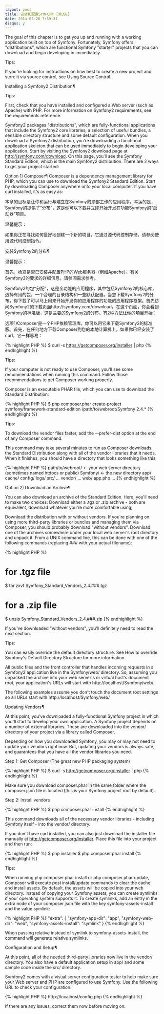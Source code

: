 ```yaml
---
layout: post
title: 安装和配置SYMFONY [第3天]
date: 2014-05-20 7:39:31
disqus: y
---
```


The goal of this chapter is to get you up and running with a working application built on top of Symfony. Fortunately, Symfony offers "distributions", which are functional Symfony "starter" projects that you can download and begin developing in immediately.

Tips:

If you're looking for instructions on how best to create a new project and store it via source control, see Using Source Control.

Installing a Symfony2 Distribution¶

Tips:

First, check that you have installed and configured a Web server (such as Apache) with PHP. For more information on Symfony2 requirements, see the requirements reference.

Symfony2 packages "distributions", which are fully-functional applications that include the Symfony2 core libraries, a selection of useful bundles, a sensible directory structure and some default configuration. When you download a Symfony2 distribution, you're downloading a functional application skeleton that can be used immediately to begin developing your application.
Start by visiting the Symfony2 download page at http://symfony.com/download. On this page, you'll see the Symfony Standard Edition, which is the main Symfony2 distribution. There are 2 ways to get your project started:

Option 1) Composer¶
Composer is a dependency management library for PHP, which you can use to download the Symfony2 Standard Edition.
Start by downloading Composer anywhere onto your local computer. If you have curl installed, it's as easy as:

本章的目标是让你和运行与建立在Symfony的顶部工作的应用程序。幸运的是，Symfony的提供了“分布”，这是你可以下载并立即开始开发在功能Symfony的“启动器”项目。

温馨提示：

如果你正在寻找如何最好地创建一个新的项目，它通过源代码控制存储，请参阅使用源代码控制指令。

安装Symfony2的分布¶

温馨提示：

首先，检查是否已安装并配置PHP的Web服务器（例如Apache）。有关Symfony2的要求的详细信息，请参阅需求参考。

Symfony2的包“分配”，这是全功能的应用程序，其中包括Symfony2的核心库，选择有用的包，一个合理的目录结构和一些默认配置。当您下载Symfony2的分布，你下载了可以马上用来开始开发你的应用程序的功能的应用程序框架。首先访问Symfony2的下载页面http://symfony.com/download。在这个页面，你会看到Symfony的标准版，这是主要的Symfony2的分布。有2种方法让你的项目开始：

选项​​1)Composer是一个PHP依赖管理库，你可以用它来下载Symfony2的标准版。首先，在任何地方下载Composer到您的本地计算机上。如果你已经安装了curl，它一样容易：

{% highlight PHP %}
$ curl -s https://getcomposer.org/installer | php
{% endhighlight %}

Tips:

If your computer is not ready to use Composer, you'll see some recommendations when running this command. Follow those recommendations to get Composer working properly.

Composer is an executable PHAR file, which you can use to download the Standard Distribution:

{% highlight PHP %}
$ php composer.phar create-project symfony/framework-standard-edition /path/to/webroot/Symfony 2.4.*
{% endhighlight %}

Tips:

To download the vendor files faster, add the --prefer-dist option at the end of any Composer command.

This command may take several minutes to run as Composer downloads the Standard Distribution along with all of the vendor libraries that it needs. When it finishes, you should have a directory that looks something like this:


{% highlight PHP %}
path/to/webroot/ <- your web server directory (sometimes named htdocs or public)
    Symfony/ <- the new directory
        app/
            cache/
            config/
            logs/
        src/
            ...
        vendor/
            ...
        web/
            app.php
            ...
{% endhighlight %}

Option 2) Download an Archive¶

You can also download an archive of the Standard Edition. Here, you'll need to make two choices:
Download either a .tgz or .zip archive - both are equivalent, download whatever you're more comfortable using;

Download the distribution with or without vendors. If you're planning on using more third-party libraries or bundles and managing them via Composer, you should probably download "without vendors".
Download one of the archives somewhere under your local web server's root directory and unpack it. From a UNIX command line, this can be done with one of the following commands (replacing ### with your actual filename):


{% highlight PHP %}
# for .tgz file
$ tar zxvf Symfony_Standard_Vendors_2.4.###.tgz

# for a .zip file
$ unzip Symfony_Standard_Vendors_2.4.###.zip
{% endhighlight %}

If you've downloaded "without vendors", you'll definitely need to read the next section.

Tips:

You can easily override the default directory structure. See How to override Symfony's Default Directory Structure for more information.

All public files and the front controller that handles incoming requests in a Symfony2 application live in the Symfony/web/ directory. So, assuming you unpacked the archive into your web server's or virtual host's document root, your application's URLs will start with http://localhost/Symfony/web/.

The following examples assume you don't touch the document root settings so all URLs start with http://localhost/Symfony/web/

Updating Vendors¶

At this point, you've downloaded a fully-functional Symfony project in which you'll start to develop your own application. A Symfony project depends on a number of external libraries. These are downloaded into the vendor/ directory of your project via a library called Composer.

Depending on how you downloaded Symfony, you may or may not need to update your vendors right now. But, updating your vendors is always safe, and guarantees that you have all the vendor libraries you need.

Step 1: Get Composer (The great new PHP packaging system)

{% highlight PHP %}
$ curl -s http://getcomposer.org/installer | php
{% endhighlight %}

Make sure you download composer.phar in the same folder where the composer.json file is located (this is your Symfony project root by default).

Step 2: Install vendors

{% highlight PHP %}
$ php composer.phar install
{% endhighlight %}

This command downloads all of the necessary vendor libraries - including Symfony itself - into the vendor/ directory.

If you don't have curl installed, you can also just download the installer file manually at http://getcomposer.org/installer. Place this file into your project and then run:

{% highlight PHP %}
$ php installer
$ php composer.phar install
{% endhighlight %}


Tips:

When running php composer.phar install or php composer.phar update, Composer will execute post install/update commands to clear the cache and install assets. By default, the assets will be copied into your web directory.
Instead of copying your Symfony assets, you can create symlinks if your operating system supports it. To create symlinks, add an entry in the extra node of your composer.json file with the key symfony-assets-install and the value symlink:

{% highlight PHP %}
"extra": {
    "symfony-app-dir": "app",
    "symfony-web-dir": "web",
    "symfony-assets-install": "symlink"
}
{% endhighlight %}

When passing relative instead of symlink to symfony-assets-install, the command will generate relative symlinks.

Configuration and Setup¶

At this point, all of the needed third-party libraries now live in the vendor/ directory. You also have a default application setup in app/ and some sample code inside the src/ directory.

Symfony2 comes with a visual server configuration tester to help make sure your Web server and PHP are configured to use Symfony. Use the following URL to check your configuration:

{% highlight PHP %}
http://localhost/config.php
{% endhighlight %}

If there are any issues, correct them now before moving on.

